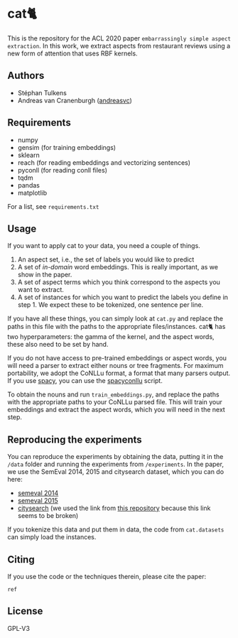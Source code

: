 # cat🐈

This is the repository for the ACL 2020 paper `embarrassingly simple aspect extraction`.
In this work, we extract aspects from restaurant reviews using a new form of attention that uses RBF kernels.

## Authors

* Stéphan Tulkens
* Andreas van Cranenburgh ([andreasvc](www.github.com/andreasvc))

## Requirements

* numpy
* gensim (for training embeddings)
* sklearn
* reach (for reading embeddings and vectorizing sentences)
* pyconll (for reading conll files)
* tqdm
* pandas
* matplotlib

For a list, see `requirements.txt`

## Usage

If you want to apply cat to your data, you need a couple of things.

1. An aspect set, i.e., the set of labels you would like to predict
2. A set of _in-domain_ word embeddings. This is really important, as we show in the paper.
3. A set of aspect terms which you think correspond to the aspects you want to extract.
4. A set of instances for which you want to predict the labels you define in step 1. We expect these to be tokenized, one sentence per line.

If you have all these things, you can simply look at `cat.py` and replace the paths in this file with the paths to the appropriate files/instances.
cat🐈 has two hyperparameters: the gamma of the kernel, and the aspect words, these also need to be set by hand.

If you do not have access to pre-trained embeddings or aspect words, you will need a parser to extract either nouns or tree fragments.
For maximum portability, we adopt the CoNLLu format, a format that many parsers output.
If you use [spacy](https://spacy.io/), you can use the [spacyconllu](https://github.com/andreasvc/spacyconllu) script.

To obtain the nouns and  run `train_embeddings.py`, and replace the paths with the appropriate paths to your CoNLLu parsed file.
This will train your embeddings and extract the aspect words, which you will need in the next step.

## Reproducing the experiments

You can reproduce the experiments by obtaining the data, putting it in the `/data` folder and running the experiments from `/experiments`.
In the paper, we use the SemEval 2014, 2015 and citysearch dataset, which you can do here:

* [semeval 2014](http://alt.qcri.org/semeval2014/task4/)
* [semeval 2015](http://alt.qcri.org/semeval2015/task12/)
* [citysearch](https://www.cs.cmu.edu/~mehrbod/RR/) (we used the link from [this repository](https://github.com/ruidan/Unsupervised-Aspect-Extraction) because this link seems to be broken)

If you tokenize this data and put them in data, the code from `cat.datasets` can simply load the instances.

## Citing

If you use the code or the techniques therein, please cite the paper:

```
ref
```

## License

GPL-V3
